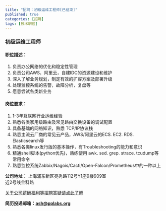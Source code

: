 ```yaml
---
title: "招聘：初级运维工程师[已结束]"
published: true
categories: [招聘]
tags: [技术职位]
---
```


### 初级运维工程师
#### 职位描述：
  1. 负责办公网络的优化和稳定性管理
  2. 负责公司AWS，阿里云，自建IDC的资源建设和维护
  3. 深入了解业务规划，制定有效的扩容方案及部署升级
  4. 处理监控系统的告警，故障分析，复盘等
  5. 愿意尝试各类新业务

#### 岗位要求：
  1. 1-3年互联网行业运维经验
  2. 熟悉各类家用级路由及常见路由交换设备的调试配置
  3. 具备基础的网络知识，熟悉 TCP/IP协议栈
  4. 熟悉主流云厂商的常见云产品，AWS/阿里云的ECS. EC2. RDS. Elasticsearch等
  5. 熟悉各类linux发行版的基本操作，有Troubleshooting的能力和意识
  6. 精通shell脚本(python优先)，熟练使用 awk. sed. grep. strace. tcudump等常用命令
  7. 熟悉监控系统Zabbix/Nagois/Cacti/Open-Falcon/Prometheus中的一种以上

  **公司地址：** 上海浦东新区亮秀路112号Y1座9楼909室<br/>
  近2号线金科路<br/>

  [关于公司薪酬福利等招聘答疑请点此了解](http://ashma.info/2019/03/01/Q&A-of-hiring/)

**简历投递邮箱：ash@pplabs.org**
